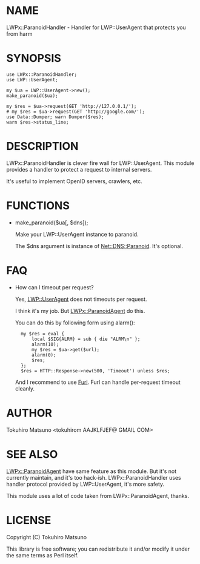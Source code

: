 # NAME

LWPx::ParanoidHandler - Handler for LWP::UserAgent that protects you from harm

# SYNOPSIS

    use LWPx::ParanoidHandler;
    use LWP::UserAgent;

    my $ua = LWP::UserAgent->new();
    make_paranoid($ua);

    my $res = $ua->request(GET 'http://127.0.0.1/');
    # my $res = $ua->request(GET 'http://google.com/');
    use Data::Dumper; warn Dumper($res);
    warn $res->status_line;

# DESCRIPTION

LWPx::ParanoidHandler is clever fire wall for LWP::UserAgent.
This module provides a handler to protect a request to internal servers.

It's useful to implement OpenID servers, crawlers, etc.

# FUNCTIONS

- make\_paranoid($ua\[, $dns\]);

    Make your LWP::UserAgent instance to paranoid.

    The $dns argument is instance of [Net::DNS::Paranoid](https://metacpan.org/pod/Net::DNS::Paranoid). It's optional.

# FAQ

- How can I timeout per request?

    Yes, [LWP::UserAgent](https://metacpan.org/pod/LWP::UserAgent) does not timeouts per request.

    I think it's my job. But [LWPx::ParanoidAgent](https://metacpan.org/pod/LWPx::ParanoidAgent) do this.

    You can do this by following form using alarm():

        my $res = eval {
            local $SIG{ALRM} = sub { die "ALRM\n" };
            alarm(10);
            my $res = $ua->get($url);
            alarm(0);
            $res;
        };
        $res = HTTP::Response->new(500, 'Timeout') unless $res;

    And I recommend to use [Furl](https://metacpan.org/pod/Furl). Furl can handle per-request timeout cleanly.

# AUTHOR

Tokuhiro Matsuno <tokuhirom AAJKLFJEF@ GMAIL COM>

# SEE ALSO

[LWPx::ParanoidAgent](https://metacpan.org/pod/LWPx::ParanoidAgent) have same feature as this module. But it's not currently maintain, and it's too hack-ish. LWPx::ParanoidHandler uses handler protocol provided by LWP::UserAgent, it's more safety.

This module uses a lot of code taken from LWPx::ParanoidAgent, thanks.

# LICENSE

Copyright (C) Tokuhiro Matsuno

This library is free software; you can redistribute it and/or modify
it under the same terms as Perl itself.
